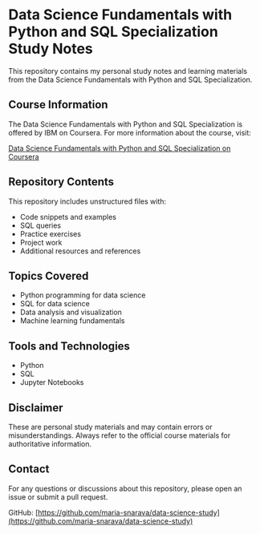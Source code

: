 # Data Science Fundamentals with Python and SQL Specialization Study Notes

This repository contains my personal study notes and learning materials from the Data Science Fundamentals with Python and SQL Specialization.

## Course Information

The Data Science Fundamentals with Python and SQL Specialization is offered by IBM on Coursera. For more information about the course, visit:

[Data Science Fundamentals with Python and SQL Specialization on Coursera](https://www.coursera.org/specializations/data-science-fundamentals-python-sql)

## Repository Contents

This repository includes unstructured files with:

- Code snippets and examples
- SQL queries
- Practice exercises
- Project work
- Additional resources and references

## Topics Covered

- Python programming for data science
- SQL for data science
- Data analysis and visualization
- Machine learning fundamentals

## Tools and Technologies

- Python
- SQL
- Jupyter Notebooks

## Disclaimer

These are personal study materials and may contain errors or misunderstandings. Always refer to the official course materials for authoritative information.
## Contact

For any questions or discussions about this repository, please open an issue or submit a pull request.

GitHub: [https://github.com/maria-snarava/data-science-study](https://github.com/maria-snarava/data-science-study)

